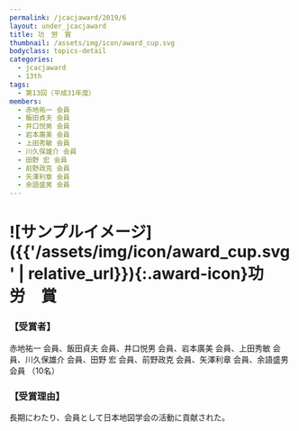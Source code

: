 ```yaml
---
permalink: /jcacjaward/2019/6
layout: under_jcacjaward
title: 功　労　賞
thumbnail: /assets/img/icon/award_cup.svg
bodyclass: topics-detail
categories:
  - jcacjaward
  - 13th
tags:
  - 第13回（平成31年度）
members:
  - 赤地祐一 会員
  - 飯田貞夫 会員
  - 井口悦男 会員
  - 岩本廣美 会員
  - 上田秀敏 会員
  - 川久保雄介 会員
  - 田野 宏 会員
  - 前野政克 会員
  - 矢澤利章 会員
  - 余語盛男 会員
---
```


# ![サンプルイメージ]({{'/assets/img/icon/award_cup.svg' | relative_url}}){:.award-icon}功　労　賞

### 【受賞者】

赤地祐一 会員、飯田貞夫 会員、井口悦男 会員、岩本廣美 会員、上田秀敏 会員、川久保雄介 会員、田野 宏 会員、前野政克 会員、矢澤利章 会員、余語盛男 会員 （10名）

### 【受賞理由】

長期にわたり、会員として日本地図学会の活動に貢献された。
